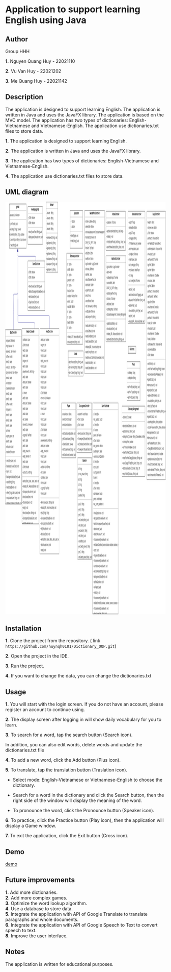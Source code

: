 # Application to support learning English using Java
## Author
Group HHH

**1.** Nguyen Quang Huy - 22021110

**2.** Vu Van Huy - 22021202

**3.** Me Quang Huy - 22021142

## Description
The application is designed to support learning English. The application is written in Java and uses the JavaFX library. The application is based on the MVC model. The application has two types of dictionaries: English-Vietnamese and Vietnamese-English. The application use dictionaries.txt files to store data.

**1.** The application is designed to support learning English.

**2.** The application is written in Java and uses the JavaFX library.

**3.** The application has two types of dictionaries: English-Vietnamese and Vietnamese-English.

**4.** The application use dictionaries.txt files to store data.
## UML diagram
<img src="Dictionary/ImageReadme/diagram.png" alt="example" style="width:1800px; height:1293px;">

## Installation
**1.** Clone the project from the repository. ( link ``` https://github.com/huynqh0101/Dictionary_OOP.git ```)

**2.** Open the project in the IDE.

**3.** Run the project.

**4.** If you want to change the data, you can change the dictionaries.txt

## Usage
**1.** You will start with the login screen. If you do not have an account, please register an account to continue using.

**2.** The display screen after logging in will show daily vocabulary for you to learn.

**3.** To search for a word, tap the search button (Search icon).

   In addition, you can also edit words, delete words and update the dictionaries.txt file

**4.** To add a new word, click the Add button (Plus icon).

**5.** To translate, tap the translation button (Traslation icon).

- Select mode: English-Vietnamese or Vietnamese-English to choose the dictionary.

- Search for a word in the dictionary and click the Search button, then the right side of the window will display the meaning of the word.

- To pronounce the word, click the Pronounce button (Speaker icon).

**6.** To practice, click the Practice button (Play icon), then the application will display a Game window.

**7.** To exit the application, click the Exit button (Cross icon).

## Demo
[demo](https://drive.google.com/drive/folders/18OJygaIYOzIkildworENussj6nA4nLts?usp=drive_link)
## Future improvements

**1.** Add more dictionaries.  
**2.** Add more complex games.  
**3.** Optimize the word lookup algorithm.  
**4.** Use a database to store data.  
**5.** Integrate the application with API of Google Translate to translate paragraphs and whole documents.  
**6.** Integrate the application with API of Google Speech to Text to convert speech to text.  
**8.** Improve the user interface.  


## Notes
The application is written for educational purposes.
